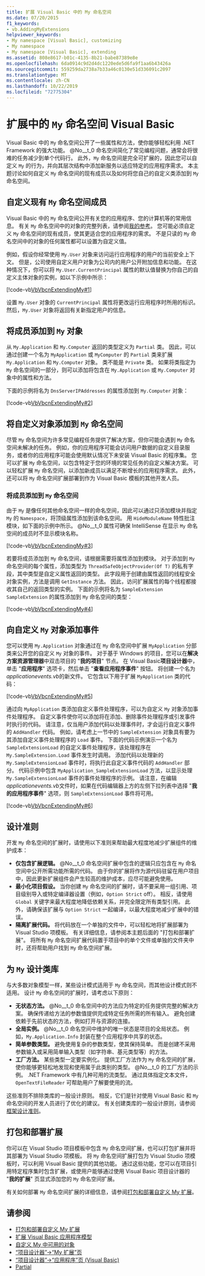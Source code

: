 ```yaml
---
title: 扩展 Visual Basic 中的 My 命名空间
ms.date: 07/20/2015
f1_keywords:
- vb.AddingMyExtensions
helpviewer_keywords:
- My namespace [Visual Basic], customizing
- My namespace
- My namespace [Visual Basic], extending
ms.assetid: 808e8617-b01c-4135-8b21-babe87389e8e
ms.openlocfilehash: 6da0914c9d2d4dc1220ede5d6fa9f1aa6b43426a
ms.sourcegitcommit: 559259da2738a7b33a46c0130e51d336091c2097
ms.translationtype: MT
ms.contentlocale: zh-CN
ms.lasthandoff: 10/22/2019
ms.locfileid: "72775304"
---
```

# <a name="extending-the-my-namespace-in-visual-basic"></a>扩展中的 `My` 命名空间 Visual Basic

Visual Basic 中的 `My` 命名空间公开了一些属性和方法，使你能够轻松利用 .NET Framework 的强大功能。 @No__t_0 命名空间简化了常见编程问题，通常会将很难的任务减少到单个代码行。 此外，`My` 命名空间是完全可扩展的，因此您可以自定义 `My` 的行为，并向其层次结构中添加新服务以适应特定的应用程序需求。 本主题讨论如何自定义 `My` 命名空间的现有成员以及如何将您自己的自定义类添加到 `My` 命名空间。

## <a name="customizing-existing-my-namespace-members"></a>自定义现有 `My` 命名空间成员

Visual Basic 中的 `My` 命名空间公开有关您的应用程序、您的计算机等的常用信息。 有关 `My` 命名空间中的对象的完整列表，请参阅[我的参考](../../language-reference/keywords/my-reference.md)。 您可能必须自定义 `My` 命名空间的现有成员，使其更适合您的应用程序的需求。 不是只读的 `My` 命名空间中的对象的任何属性都可以设置为自定义值。

例如，假设你经常使用 `My.User` 对象来访问运行应用程序的用户的当前安全上下文。 但是，公司使用自定义用户对象为公司内的用户公开附加信息和功能。 在这种情况下，你可以将 `My.User.CurrentPrincipal` 属性的默认值替换为你自己的自定义主体对象的实例，如以下示例中所示：

[!code-vb[VbVbcnExtendingMy#1](~/samples/snippets/visualbasic/VS_Snippets_VBCSharp/VbVbcnExtendingMy/VB/Class1.vb#1)]

设置 `My.User` 对象的 `CurrentPrincipal` 属性将更改运行应用程序时所用的标识。 然后，`My.User` 对象将返回有关新指定用户的信息。
  
## <a name="adding-members-to-my-objects"></a>将成员添加到 `My` 对象

从 `My.Application` 和 `My.Computer` 返回的类型定义为 `Partial` 类。 因此，可以通过创建一个名为 `MyApplication` 或 `MyComputer` 的 `Partial` 类来扩展 `My.Application` 和 `My.Computer` 对象。 类不能是 `Private` 类。 如果将类指定为 `My` 命名空间的一部分，则可以添加将包含在 `My.Application` 或 `My.Computer` 对象中的属性和方法。

下面的示例将名为 `DnsServerIPAddresses` 的属性添加到 `My.Computer` 对象：

[!code-vb[VbVbcnExtendingMy#2](~/samples/snippets/visualbasic/VS_Snippets_VBCSharp/VbVbcnExtendingMy/VB/Class2.vb#2)]

## <a name="adding-custom-objects-to-the-my-namespace"></a>将自定义对象添加到 `My` 命名空间

尽管 `My` 命名空间为许多常见编程任务提供了解决方案，但你可能会遇到 `My` 命名空间未解决的任务。 例如，你的应用程序可能会访问用户数据的自定义目录服务，或者你的应用程序可能会使用默认情况下未安装 Visual Basic 的程序集。 您可以扩展 `My` 命名空间，以包含特定于您的环境的常见任务的自定义解决方案。 可以轻松扩展 `My` 命名空间，以添加新成员以满足不断增长的应用程序需求。 此外，还可以将 `My` 命名空间扩展部署到作为 Visual Basic 模板的其他开发人员。
  
### <a name="adding-members-to-the-my-namespace"></a>将成员添加到 `My` 命名空间

由于 `My` 是像任何其他命名空间一样的命名空间，因此可以通过只添加模块并指定 `My` 的 `Namespace`，将顶级属性添加到该命名空间。 用 `HideModuleName` 特性批注模块，如下面的示例中所示。 @No__t_0 属性可确保 IntelliSense 在显示 `My` 命名空间的成员时不显示模块名称。

[!code-vb[VbVbcnExtendingMy#3](~/samples/snippets/visualbasic/VS_Snippets_VBCSharp/VbVbcnExtendingMy/VB/Class1.vb#3)]

若要将成员添加到 `My` 命名空间，请根据需要将属性添加到模块。 对于添加到 `My` 命名空间的每个属性，添加类型为 `ThreadSafeObjectProvider(Of T)` 的私有字段，其中类型是自定义属性返回的类型。 此字段用于创建由属性返回的线程安全对象实例，方法是调用 `GetInstance` 方法。 因此，访问扩展属性的每个线程都接收其自己的返回类型的实例。 下面的示例将名为 `SampleExtension` `SampleExtension` 的属性添加到 `My` 命名空间的类型：

[!code-vb[VbVbcnExtendingMy#4](~/samples/snippets/visualbasic/VS_Snippets_VBCSharp/VbVbcnExtendingMy/VB/Class1.vb#4)]

## <a name="adding-events-to-custom-my-objects"></a>向自定义 `My` 对象添加事件

您可以使用 `My.Application` 对象通过在 `My` 命名空间中扩展 `MyApplication` 分部类来公开您的自定义 `My` 对象的事件。 对于基于 Windows 的项目，您可以在**解决方案资源管理器**中双击项目的 "**我的项目**" 节点。 在 Visual Basic**项目设计器**中，单击 "**应用程序**" 选项卡，然后单击 "**查看应用程序事件**" 按钮。 将创建一个名为*applicationevents.vb*的新文件。 它包含以下用于扩展 `MyApplication` 类的代码：

[!code-vb[VbVbcnExtendingMy#5](~/samples/snippets/visualbasic/VS_Snippets_VBCSharp/VbVbcnExtendingMy/VB/Class1.vb#5)]

通过向 `MyApplication` 类添加自定义事件处理程序，可以为自定义 `My` 对象添加事件处理程序。 自定义事件使你可以添加将在添加、删除事件处理程序或引发事件时执行的代码。 请注意，仅当用户添加代码以处理事件时，才会运行自定义事件的 `AddHandler` 代码。 例如，请考虑上一节中的 `SampleExtension` 对象具有要为其添加自定义事件处理程序的 `Load` 事件。 下面的代码示例演示一个名为 `SampleExtensionLoad` 的自定义事件处理程序，该处理程序在 `My.SampleExtension.Load` 事件发生时调用。 添加代码以处理新的 `My.SampleExtensionLoad` 事件时，将执行此自定义事件代码的 `AddHandler` 部分。 代码示例中包含 `MyApplication_SampleExtensionLoad` 方法，以显示处理 `My.SampleExtensionLoad` 事件的事件处理程序的示例。 请注意，在编辑*applicationevents.vb*文件时，如果在代码编辑器上方的左侧下拉列表中选择 "**我的应用程序事件**" 选项，则 `SampleExtensionLoad` 事件将可用。

[!code-vb[VbVbcnExtendingMy#6](~/samples/snippets/visualbasic/VS_Snippets_VBCSharp/VbVbcnExtendingMy/VB/Class1.vb#6)]

## <a name="design-guidelines"></a>设计准则

开发 `My` 命名空间的扩展时，请使用以下准则来帮助最大程度地减少扩展组件的维护成本：

- **仅包含扩展逻辑。** @No__t_0 命名空间扩展中包含的逻辑只应包含在 `My` 命名空间中公开所需功能所需的代码。 由于你的扩展将作为源代码驻留在用户项目中，因此更新扩展组件会产生较高的维护成本，应尽可能避免使用。
- **最小化项目假设。** 当你创建 `My` 命名空间的扩展时，请不要采用一组引用、项目级别导入或特定编译器设置（例如，`Option Strict` off）。 相反，请使用 `Global` 关键字来最大程度地降低依赖关系，并完全限定所有类型引用。 此外，请确保该扩展与 `Option Strict` 一起编译，以最大程度地减少扩展中的错误。
- **隔离扩展代码。** 将代码放在一个单独的文件中，可以轻松地将扩展部署为 Visual Studio 项模板。 有关详细信息，请参阅本主题后面的 "打包和部署扩展"。 将所有 `My` 命名空间扩展代码置于项目中的单个文件或单独的文件夹中时，还将帮助用户找到 `My` 命名空间扩展。

## <a name="designing-class-libraries-for-my"></a>为 `My` 设计类库

与大多数对象模型一样，某些设计模式适用于 `My` 命名空间，而其他设计模式则不适用。 设计 `My` 命名空间的扩展时，请考虑以下原则：

- **无状态方法。** @No__t_0 命名空间中的方法应为特定的任务提供完整的解决方案。 确保传递给方法的参数值提供完成特定任务所需的所有输入。 避免创建依赖于先前状态的方法，例如打开与资源的连接。
- **全局实例。** @No__t_0 命名空间中维护的唯一状态是项目的全局状态。 例如，`My.Application.Info` 封装在整个应用程序中共享的状态。
- **简单参数类型。** 避免使用复杂的参数类型，使其保持简单。 而是创建不采用参数输入或采用简单输入类型（如字符串、基元类型等）的方法。
- **工厂方法。** 某些类型一定要实例化。 提供工厂方法作为 `My` 命名空间的扩展，使你能够更轻松地发现和使用属于此类别的类型。 @No__t_0 的工厂方法的示例。 .NET Framework 中有几种可用的流类型。 通过具体指定文本文件，`OpenTextFileReader` 可帮助用户了解要使用的流。

这些准则不排除类库的一般设计原则。 相反，它们是针对使用 Visual Basic 和 `My` 命名空间的开发人员进行了优化的建议。 有关创建类库的一般设计原则，请参阅[框架设计准则](../../../standard/design-guidelines/index.md)。

## <a name="packaging-and-deploying-extensions"></a>打包和部署扩展

你可以在 Visual Studio 项目模板中包含 `My` 命名空间扩展，也可以打包扩展并将其部署为 Visual Studio 项模板。 将 `My` 命名空间扩展打包为 Visual Studio 项模板时，可以利用 Visual Basic 提供的其他功能。 通过这些功能，您可以在项目引用特定程序集时包含扩展，或使用户能够通过使用 Visual Basic 项目设计器的 "**我的扩展**" 页显式添加您的 `My` 命名空间扩展。

有关如何部署 `My` 命名空间扩展的详细信息，请参阅[打包和部署自定义 My 扩展](packaging-and-deploying-custom-my-extensions.md)。

## <a name="see-also"></a>请参阅

- [打包和部署自定义 My 扩展](packaging-and-deploying-custom-my-extensions.md)
- [扩展 Visual Basic 应用程序模型](extending-the-visual-basic-application-model.md)
- [自定义 My 中可用的对象](customizing-which-objects-are-available-in-my.md)
- [“项目设计器”->“My 扩展”页](/visualstudio/ide/reference/my-extensions-page-project-designer-visual-basic)
- [“项目设计器”->“应用程序”页 (Visual Basic)](/visualstudio/ide/reference/application-page-project-designer-visual-basic)
- [Partial](../../language-reference/modifiers/partial.md)
